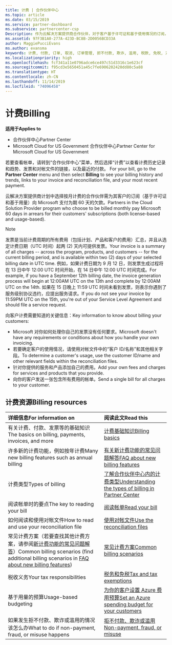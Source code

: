 ```yaml
---
title: 计费 | 合作伙伴中心
ms.topic: article
ms.date: 03/15/2019
ms.service: partner-dashboard
ms.subservice: partnercenter-csp
Description: 作为云解决方案提供商合作伙伴，对于客户基于许可证和基于使用情况的订阅，你将需要向 Microsoft 支付为期 60 天的欠款。
ms.assetid: 97F3B1A0-277A-423D-BC8B-2D0056BCD33A
author: MaggiePucciEvans
ms.author: evansma
keywords: 计费, 付款, 订单, 取消, 订单管理, 拒不付款, 欺诈, 滥用, 税款, 免税, 对帐文件
ms.localizationpriority: high
ms.openlocfilehash: fcf341a11e0796adce6ce497c51d3316c1e623cf
ms.sourcegitcommit: f95cd3e5650451a45c7fe6906202420dd80c5a88
ms.translationtype: HT
ms.contentlocale: zh-CN
ms.lasthandoff: 11/14/2019
ms.locfileid: "74096458"
---
```

# <a name="billing"></a><span data-ttu-id="9608e-104">计费</span><span class="sxs-lookup"><span data-stu-id="9608e-104">Billing</span></span>

<span data-ttu-id="9608e-105">**适用于**</span><span class="sxs-lookup"><span data-stu-id="9608e-105">**Applies to**</span></span>

-  <span data-ttu-id="9608e-106">合作伙伴中心</span><span class="sxs-lookup"><span data-stu-id="9608e-106">Partner Center</span></span>
-  <span data-ttu-id="9608e-107">Microsoft Cloud for US Government 合作伙伴中心</span><span class="sxs-lookup"><span data-stu-id="9608e-107">Partner Center for Microsoft Cloud for US Government</span></span>
 
 
<span data-ttu-id="9608e-108">若要查看帐单，请转到“合作伙伴中心”菜单，然后选择“计费”以查看计费历史记录和趋势、发票和对帐文件的链接，以及最近的付款。  </span><span class="sxs-lookup"><span data-stu-id="9608e-108">For your bill, go to the **Partner Center** menu and then select **Billing** to see your billing history and trends, links to your invoice and reconciliation file, and your most recent payment.</span></span>

<span data-ttu-id="9608e-109">云解决方案提供商计划中选择按月计费的合作伙伴需为其客户的订阅（基于许可证和基于用量）向 Microsoft 支付为期 60 天的欠款。</span><span class="sxs-lookup"><span data-stu-id="9608e-109">Partners in the Cloud Solution Provider program who choose to be billed monthly pay Microsoft 60 days in arrears for their customers' subscriptions (both license-based and usage-based).</span></span>

> [!NOTE]  
> <span data-ttu-id="9608e-110">发票是当前计费周期的所有费用（包括计划、产品和客户的费用）汇总，并且从选定计费日期（UTC 时间）起两 (2) 天内可提供发票。</span><span class="sxs-lookup"><span data-stu-id="9608e-110">Your invoice is a summary of all charges -- across the program, products, and customers -- for the current billing period, and is available within two (2) days of your selected billing date in UTC time.</span></span> <span data-ttu-id="9608e-111">例如，如果计费日期为 9 月 12 日，则发票生成过程将在 13 日中午 12:00 UTC 时间开始，在 14 日中午 12:00 UTC 时间完成。</span><span class="sxs-lookup"><span data-stu-id="9608e-111">For example, if you have a September 12th billing date, the invoice generation process will begin at 12:00AM UTC on the 13th and complete by 12:00AM UTC on the 14th.</span></span> <span data-ttu-id="9608e-112">如果在 15 日晚上 11:59 UTC 时间未看到发票，则表示你遇到了服务级别协议违约，应提出服务请求。</span><span class="sxs-lookup"><span data-stu-id="9608e-112">If you do not see your invoice by 11:59PM UTC on the 15th, you're out of your Service Level Agreement and should file a service request.</span></span> 

<span data-ttu-id="9608e-113">向客户计费需要知道的关键信息：</span><span class="sxs-lookup"><span data-stu-id="9608e-113">Key information to know about billing your customers:</span></span>

-   <span data-ttu-id="9608e-114">Microsoft 对你如何处理你自己的发票没有任何要求。</span><span class="sxs-lookup"><span data-stu-id="9608e-114">Microsoft doesn't have any requirements or conditions about how you handle your own invoicing.</span></span>
-   <span data-ttu-id="9608e-115">若要确定客户的使用情况，请使用对帐文件中的“客户 ID/名称”和其他相关字段。</span><span class="sxs-lookup"><span data-stu-id="9608e-115">To determine a customer's usage, use the customer ID/name and other relevant fields within the reconciliation files.</span></span>
-   <span data-ttu-id="9608e-116">针对你提供的服务和产品添加自己的费用。</span><span class="sxs-lookup"><span data-stu-id="9608e-116">Add your own fees and charges for services and products that you provide.</span></span>
-   <span data-ttu-id="9608e-117">向你的客户发送一张包含所有费用的帐单。</span><span class="sxs-lookup"><span data-stu-id="9608e-117">Send a single bill for all charges to your customer.</span></span>

## <a name="billing-resources"></a><span data-ttu-id="9608e-118">计费资源</span><span class="sxs-lookup"><span data-stu-id="9608e-118">Billing resources</span></span>
|<span data-ttu-id="9608e-119">**详细信息**</span><span class="sxs-lookup"><span data-stu-id="9608e-119">**For information on**</span></span>   |<span data-ttu-id="9608e-120">**阅读此文**</span><span class="sxs-lookup"><span data-stu-id="9608e-120">**Read this**</span></span>    |
|:-----------------------------|:-----------------|
|<span data-ttu-id="9608e-121">有关计费、付款、发票等的基础知识</span><span class="sxs-lookup"><span data-stu-id="9608e-121">The basics on billing, payments, invoices, and  more</span></span>   |[<span data-ttu-id="9608e-122">计费基础知识</span><span class="sxs-lookup"><span data-stu-id="9608e-122">Billing basics</span></span>](billing-basics.md)
|<span data-ttu-id="9608e-123">许多新的计费功能，例如按年计费</span><span class="sxs-lookup"><span data-stu-id="9608e-123">Many new billing features such as annual billing</span></span>   |[<span data-ttu-id="9608e-124">有关新计费功能的常见问题解答</span><span class="sxs-lookup"><span data-stu-id="9608e-124">FAQ about new billing features</span></span>](faq-about-new-billing-features.md)|
|<span data-ttu-id="9608e-125">计费类型</span><span class="sxs-lookup"><span data-stu-id="9608e-125">Types of billing</span></span>   |[<span data-ttu-id="9608e-126">了解合作伙伴中心内的计费类型</span><span class="sxs-lookup"><span data-stu-id="9608e-126">Understanding the types of billing in Partner Center</span></span>](billing-different-types.md)   |
|<span data-ttu-id="9608e-127">阅读帐单时的要点</span><span class="sxs-lookup"><span data-stu-id="9608e-127">The key to reading your bill</span></span>   |[<span data-ttu-id="9608e-128">阅读帐单</span><span class="sxs-lookup"><span data-stu-id="9608e-128">Read your bill</span></span>](read-your-bill.md)   |
|<span data-ttu-id="9608e-129">如何阅读和使用对帐文件</span><span class="sxs-lookup"><span data-stu-id="9608e-129">How to read and use your reconciliation file</span></span>   |[<span data-ttu-id="9608e-130">使用对帐文件</span><span class="sxs-lookup"><span data-stu-id="9608e-130">Use the reconciliation files</span></span>](use-the-reconciliation-files.md)|
|<span data-ttu-id="9608e-131">常见计费方案（若要查找其他计费方案，请参阅[新计费功能的常见问题解答](faq-about-new-billing-features.md)）</span><span class="sxs-lookup"><span data-stu-id="9608e-131">Common billing scenarios (find additional billing scenarios in [FAQ about new billing features](faq-about-new-billing-features.md))</span></span>|[<span data-ttu-id="9608e-132">常见计费方案</span><span class="sxs-lookup"><span data-stu-id="9608e-132">Common billing scenarios</span></span>](common-billing-scenarios.md)|
|<span data-ttu-id="9608e-133">税收义务</span><span class="sxs-lookup"><span data-stu-id="9608e-133">Your tax responsibilities</span></span>   | [<span data-ttu-id="9608e-134">税务和免税</span><span class="sxs-lookup"><span data-stu-id="9608e-134">Tax and tax exemptions</span></span>](tax-and-tax-exemptions.md)|
|<span data-ttu-id="9608e-135">基于用量的预算</span><span class="sxs-lookup"><span data-stu-id="9608e-135">Usage-based budgeting</span></span>    |[<span data-ttu-id="9608e-136">为你的客户设置 Azure 费用预算</span><span class="sxs-lookup"><span data-stu-id="9608e-136">Set an Azure spending budget for your customers</span></span>](set-an-azure-spending-budget-for-your-customers.md)|
|<span data-ttu-id="9608e-137">如果发生拒不付款、欺诈或滥用的情况该怎么办</span><span class="sxs-lookup"><span data-stu-id="9608e-137">What to do if non-payment, fraud, or misuse happens</span></span>   |[<span data-ttu-id="9608e-138">拒不付款、欺诈或滥用</span><span class="sxs-lookup"><span data-stu-id="9608e-138">Non-payment, fraud, or misuse</span></span>](non-payment--fraud--or-misuse.md)|




















